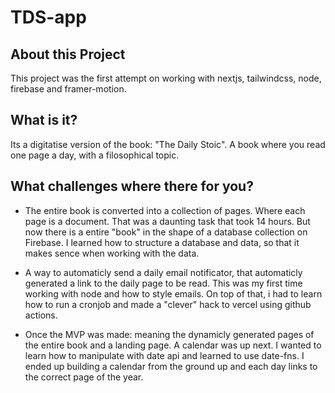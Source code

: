 # TDS-app

## About this Project

This project was the first attempt on working with nextjs, tailwindcss, node, firebase and framer-motion.

## What is it?

Its a digitatise version of the book: "The Daily Stoic". A book where you read one page a day, with a filosophical topic.

## What challenges where there for you?

- The entire book is converted into a collection of pages. Where each page is a document. That was a daunting task that took 14 hours. But now there is a entire "book" in the shape of a database collection on Firebase. I learned how to structure a database and data, so that it makes sence when working with the data.

- A way to automaticly send a daily email notificator, that automaticly generated a link to the daily page to be read. This was my first time working with node and how to style emails. On top of that, i had to learn how to run a cronjob and made a "clever" hack to vercel using github actions.

- Once the MVP was made: meaning the dynamicly generated pages of the entire book and a landing page. A calendar was up next. I wanted to learn how to manipulate with date api and learned to use date-fns. I ended up building a calendar from the ground up and each day links to the correct page of the year.
